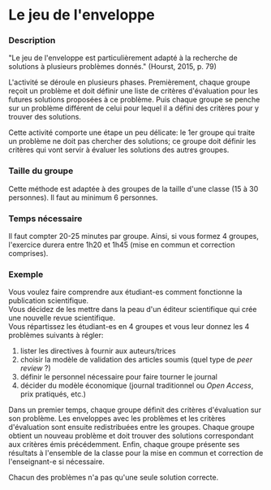 # Le jeu de l'enveloppe

### Description

"Le jeu de l'enveloppe est particulièrement adapté à la recherche de solutions à plusieurs problèmes donnés." (Hourst, 2015, p. 79)

L'activité se déroule en plusieurs phases. Premièrement, chaque groupe reçoit un problème et doit définir une liste de critères d'évaluation pour les futures solutions proposées à ce problème. Puis chaque groupe se penche sur un problème différent de celui pour lequel il a défini des critères pour y trouver des solutions.

Cette activité comporte une étape un peu délicate: le 1er groupe qui traite un problème ne doit pas chercher des solutions; ce groupe doit définir les critères qui vont servir à évaluer les solutions des autres groupes.

### Taille du groupe

Cette méthode est adaptée à des groupes de la taille d'une classe (15 à 30 personnes). Il faut au minimum 6 personnes.

### Temps nécessaire

Il faut compter 20-25 minutes par groupe. Ainsi, si vous formez 4 groupes, l'exercice durera entre 1h20 et 1h45 (mise en commun et correction comprises). 

### Exemple

Vous voulez faire comprendre aux étudiant-es comment fonctionne la publication scientifique.   
Vous décidez de les mettre dans la peau d'un éditeur scientifique qui crée une nouvelle revue scientifique.   
Vous répartissez les étudiant-es en 4 groupes et vous leur donnez les 4 problèmes suivants à régler:

1. lister les directives à fournir aux auteurs/trices
2. choisir la modèle de validation des articles soumis (quel type de *peer review* ?)
3. définir le personnel nécessaire pour faire tourner le journal
4. décider du modèle économique (journal traditionnel ou *Open Access*, prix pratiqués, etc.)

Dans un premier temps, chaque groupe définit des critères d'évaluation sur son problème. Les enveloppes avec les problèmes et les critères d'évaluation sont ensuite redistribuées entre les groupes. Chaque groupe obtient un nouveau problème et doit trouver des solutions correspondant aux critères émis précédemment. Enfin, chaque groupe présente ses résultats à l'ensemble de la classe pour la mise en commun et correction de l'enseignant-e si nécessaire.

Chacun des problèmes n'a pas qu'une seule solution correcte.
